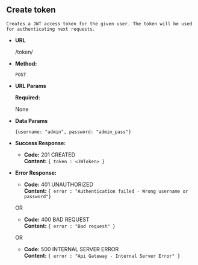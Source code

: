 **Create token**
----
    Creates a JWT access token for the given user. The token will be used 
    for authenticating next requests.
* **URL**

  /token/

* **Method:**

  `POST`
  
*  **URL Params**

   **Required:**
 
   None
   

* **Data Params**

   `{username: "admin", password: "admin_pass"}`
   
* **Success Response:**

  * **Code:** 201 CREATED <br />
    **Content:** `{ token : <JWToken> }`
 
* **Error Response:**

  * **Code:** 401 UNAUTHORIZED <br />
    **Content:** `{ error : "Authentication failed - Wrong username or password"}`

  OR

  * **Code:** 400 BAD REQUEST <br />
    **Content:** `{ error : "Bad request" }`
    
  OR

  * **Code:** 500 INTERNAL SERVER ERROR <br />
    **Content:** `{ error : "Api Gateway - Internal Server Error" }`